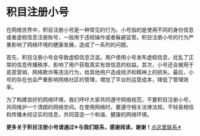# 积目注册小号

在网络世界中，积目注册小号是一种常见的行为。小号指的是使用不同的身份信息或者虚假信息注册账号，一般用于违规操作或者躲避监管。积目注册小号的行为严重影响了网络环境的健康发展，造成了一系列的问题。

首先，积目注册小号会导致虚假信息泛滥。用户使用小号发布虚假信息，扰乱了正常的信息传播秩序，影响了用户获取真实有效信息的权益。其次，小号还会被用于恶意营销、网络欺诈等违法行为，给其他用户造成经济和精神上的损失。最后，小号的存在也会严重影响网络社区的管理，增加了平台的运营成本，降低了管理效率。

为了构建良好的网络环境，我们呼吁大家共同遵守网络规范，不要积目注册小号，共同维护一个清朗的网络空间。在使用网络时，要遵守相关法律法规，不轻易相信和传播未经证实的信息，共同营造一个和谐、健康的网络环境。

**更多关于积目注册小号请通过✈与我们联系，感谢阅读，谢谢！**[点这里联系✈](https://add.k02.cc)